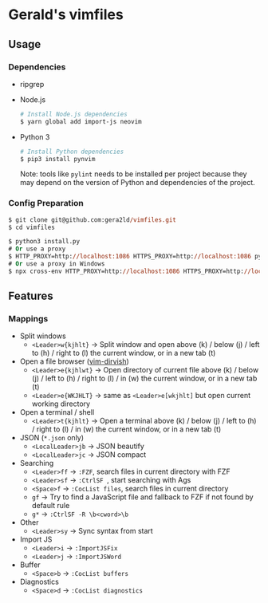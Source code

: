 # Gerald's vimfiles

## Usage

### Dependencies

- ripgrep

- Node.js

  ```sh
  # Install Node.js dependencies
  $ yarn global add import-js neovim
  ```

- Python 3

  ```sh
  # Install Python dependencies
  $ pip3 install pynvim
  ```

  Note: tools like `pylint` needs to be installed per project because they may depend on the version of Python and dependencies of the project.

### Config Preparation

```ps
$ git clone git@github.com:gera2ld/vimfiles.git
$ cd vimfiles

$ python3 install.py
# Or use a proxy
$ HTTP_PROXY=http://localhost:1086 HTTPS_PROXY=http://localhost:1086 python3 install.py
# Or use a proxy in Windows
$ npx cross-env HTTP_PROXY=http://localhost:1086 HTTPS_PROXY=http://localhost:1086 python3 install.py
```

## Features

### Mappings

- Split windows
  - `<Leader>w{kjhlt}` -> Split window and open above (k) / below (j) / left to (h) / right to (l) the current window, or in a new tab (t)
- Open a file browser ([vim-dirvish](https://github.com/justinmk/vim-dirvish))
  - `<Leader>e{kjhlwt}` -> Open directory of current file above (k) / below (j) / left to (h) / right to (l) / in (w) the current window, or in a new tab (t)
  - `<Leader>e{WKJHLT}` -> same as `<Leader>e[wkjhlt]` but open current working directory
- Open a terminal / shell
  - `<Leader>t{kjhlt}` -> Open a terminal above (k) / below (j) / left to (h) / right to (l) / in (w) the current window, or in a new tab (t)
- JSON (`*.json` only)
  - `<LocalLeader>jb` -> JSON beautify
  - `<LocalLeader>jc` -> JSON compact
- Searching
  - `<Leader>ff` -> `:FZF`, search files in current directory with FZF
  - `<Leader>sf` -> `:CtrlSF `, start searching with Ags
  - `<Space>f` -> `:CocList files`, search files in current directory
  - `gf` -> Try to find a JavaScript file and fallback to FZF if not found by default rule
  - `g*` -> `:CtrlSF -R \b<cword>\b`
- Other
  - `<Leader>sy` -> Sync syntax from start
- Import JS
  - `<Leader>i` -> `:ImportJSFix`
  - `<Leader>j` -> `:ImportJSWord`
- Buffer
  - `<Space>b` -> `:CocList buffers`
- Diagnostics
  - `<Space>d` -> `:CocList diagnostics`
